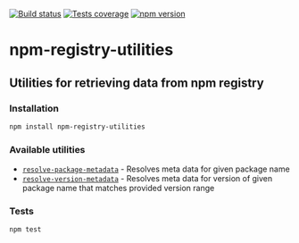 [![Build status][build-image]][build-url]
[![Tests coverage][cov-image]][cov-url]
[![npm version][npm-image]][npm-url]

# npm-registry-utilities

## Utilities for retrieving data from npm registry

### Installation

```bash
npm install npm-registry-utilities
```

### Available utilities

- [`resolve-package-metadata`](docs/resolve-package-metadata.md) - Resolves meta data for given package name
- [`resolve-version-metadata`](docs/resolve-version-metadata.md) - Resolves meta data for version of given package name that matches provided version range

### Tests

```bash
npm test
```

[build-image]: https://github.com/medikoo/npm-registry-utilities/workflows/Integrate/badge.svg
[build-url]: https://github.com/medikoo/npm-registry-utilities/actions?query=workflow%3AIntegrate
[cov-image]: https://img.shields.io/codecov/c/github/medikoo/npm-registry-utilities.svg
[cov-url]: https://codecov.io/gh/medikoo/npm-registry-utilities
[npm-image]: https://img.shields.io/npm/v/npm-registry-utilities.svg
[npm-url]: https://www.npmjs.com/package/npm-registry-utilities
